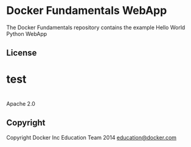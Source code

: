 Docker Fundamentals WebApp
==========================

The Docker Fundamentals repository contains the example Hello World Python WebApp

## License
# test
#
Apache 2.0

## Copyright

Copyright Docker Inc Education Team 2014 <education@docker.com>
